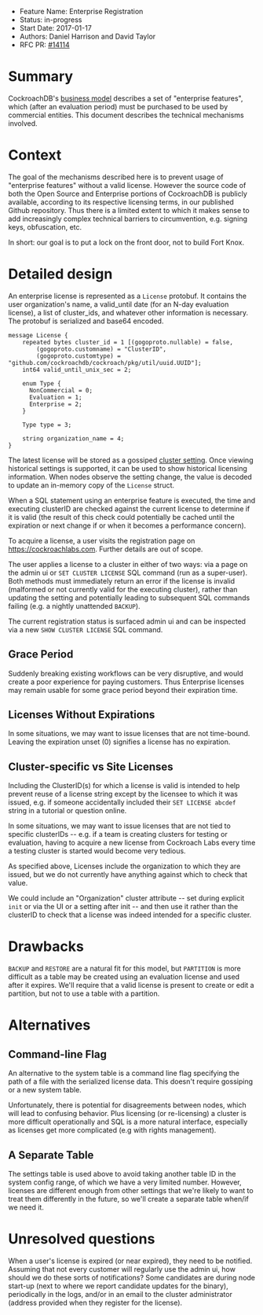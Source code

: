 - Feature Name: Enterprise Registration
- Status: in-progress
- Start Date: 2017-01-17
- Authors: Daniel Harrison and David Taylor
- RFC PR: [#14114]

# Summary

CockroachDB's [business model] describes a set of "enterprise features", which
(after an evaluation period) must be purchased to be used by commercial
entities. This document describes the technical mechanisms involved.

# Context

The goal of the mechanisms described here is to prevent usage of "enterprise
features" without a valid license. However the source code of both the Open
Source and Enterprise portions of CockroachDB is publicly available, according
to its respective licensing terms, in our published Github repository. Thus
there is a limited extent to which it makes sense to add increasingly complex
technical barriers to circumvention, e.g. signing keys, obfuscation, etc.

In short: our goal is to put a lock on the front door, not to build Fort Knox.

# Detailed design

An enterprise license is represented as a `License` protobuf. It contains
the user organization's name, a valid_until date (for an N-day evaluation
license), a list of cluster_ids, and whatever other information is necessary.
The protobuf is serialized and base64 encoded.

```
message License {
    repeated bytes cluster_id = 1 [(gogoproto.nullable) = false,
        (gogoproto.customname) = "ClusterID",
        (gogoproto.customtype) = "github.com/cockroachdb/cockroach/pkg/util/uuid.UUID"];
    int64 valid_until_unix_sec = 2;

    enum Type {
      NonCommercial = 0;
      Evaluation = 1;
      Enterprise = 2;
    }

    Type type = 3;

    string organization_name = 4;
}

```

The latest license will be stored as a gossiped [cluster
setting](https://github.com/cockroachdb/cockroach/blob/master/docs/RFCS/settings_table.md).
Once viewing historical settings is supported, it can be used to show historical
licensing information. When nodes observe the setting change, the value is
decoded to update an in-memory copy of the `License` struct.

 When a SQL statement using an enterprise feature is executed, the time and
 executing clusterID are checked against the current license to determine if it
 is valid (the result of this check could potentially be cached until the
 expiration or next change if or when it becomes a performance concern).

To acquire a license, a user visits the registration page on
https://cockroachlabs.com. Further details are out of scope.

The user applies a license to a cluster in either of two ways: via a page on the
admin ui or `SET CLUSTER LICENSE` SQL command (run as a super-user). Both
methods must immediately return an error if the license is invalid (malformed or
not currently valid for the executing cluster), rather than updating the setting
and potentially leading to subsequent SQL commands failing (e.g. a nightly
unattended `BACKUP`).

The current registration status is surfaced admin ui and can be inspected via a
new `SHOW CLUSTER LICENSE` SQL command.

## Grace Period

Suddenly breaking existing workflows can be very disruptive, and would create a
poor experience for paying customers. Thus Enterprise licenses may remain usable
for some grace period beyond their expiration time.

## Licenses Without Expirations

In some situations, we may want to issue licenses that are not time-bound.
Leaving the expiration unset (0) signifies a license has no expiration.

## Cluster-specific vs Site Licenses

Including the ClusterID(s) for which a license is valid is intended to help
prevent reuse of a license string except by the licensee to which it was issued,
e.g. if someone accidentally included their `SET LICENSE abcdef` string in a
tutorial or question online.

In some situations, we may want to issue licenses that are not tied to specific
clusterIDs -- e.g. if a team is creating clusters for testing or evaluation,
having to acquire a new license from Cockroach Labs every time a testing cluster
is started would become very tedious.

As specified above, Licenses include the organization to which they are issued,
but we do not currently have anything against which to check that value.

We could include an "Organization" cluster attribute -- set during explicit
`init` or  via the UI or a setting after init -- and then use it rather than the
clusterID to check that a license was indeed intended for a specific cluster.

# Drawbacks

`BACKUP` and `RESTORE` are a natural fit for this model, but `PARTITION` is more
difficult as a table may be created using an evaluation license and used after
it expires. We'll require that a valid license is present to create or edit a
partition, but not to use a table with a partition.

# Alternatives

## Command-line Flag

An alternative to the system table is a command line flag specifying the path of
a file with the serialized license data. This doesn't require gossiping or a new
system table.

Unfortunately, there is potential for disagreements between nodes, which will
lead to confusing behavior. Plus licensing (or re-licensing) a cluster is more
difficult operationally and SQL is a more natural interface, especially as
licenses get more complicated (e.g with rights management).

## A Separate Table
The settings table is used above to avoid taking another table ID in the system
config range, of which we have a very limited number. However, licenses are
different enough from other settings that we're likely to want to treat them
differently in the future, so we'll create a separate table when/if we need it.

# Unresolved questions

When a user's license is expired (or near expired), they need to be notified.
Assuming that not every customer will regularly use the admin ui, how should we
do these sorts of notifications? Some candidates are during node start-up (next
to where we report candidate updates for the binary), periodically in the logs,
and/or in an email to the cluster administrator (address provided when they
register for the license).

[#14114]: https://github.com/cockroachdb/cockroach/pull/14114
[business model]: https://www.cockroachlabs.com/blog/how-were-building-a-business-to-last/
[settings table]: https://github.com/cockroachdb/cockroach/pull/14230
